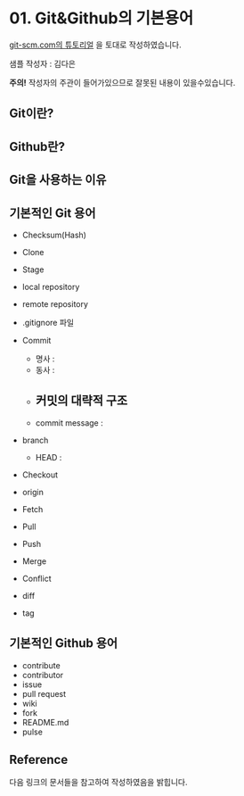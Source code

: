 # 01. Git&Github의 기본용어

[git-scm.com의 튜토리얼](https://git-scm.com/book/ko/v1/시작하기) 을 토대로 작성하였습니다.

샘플 작성자 : 김다은

**주의!** 작성자의 주관이 들어가있으므로 잘못된 내용이 있을수있습니다.



## Git이란?





## Github란?





## Git을 사용하는 이유



## 기본적인 Git 용어

- Checksum(Hash)
- Clone
- Stage
- local repository
- remote repository
- .gitignore 파일
- Commit 
  - 명사 : 
  - 동사 : 
  - 커밋의 대략적 구조
    - 
  - commit message : 
- branch
  - HEAD : 
- Checkout
- origin
- Fetch
- Pull
- Push
- Merge
- Conflict
- diff

- tag

  

## 기본적인 Github 용어

- contribute
- contributor
- issue
- pull request
- wiki
- fork
- README.md
- pulse

## Reference

다음 링크의 문서들을 참고하여 작성하였음을 밝힙니다.

